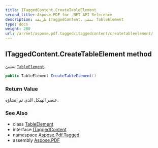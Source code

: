 ```yaml
---
title: ITaggedContent.CreateTableElement
second_title: Aspose.PDF for .NET API Reference
description: طريقة ITaggedContent. تنشئ TableElement
type: docs
weight: 280
url: /ar/net/aspose.pdf.tagged/itaggedcontent/createtableelement/
---
```

## ITaggedContent.CreateTableElement method

تنشئ [`TableElement`](../../../aspose.pdf.logicalstructure/tableelement/).

```csharp
public TableElement CreateTableElement()
```

### Return Value

عنصر الهيكل الذي تم إنشاؤه.

### See Also

* class [TableElement](../../../aspose.pdf.logicalstructure/tableelement/)
* interface [ITaggedContent](../)
* namespace [Aspose.Pdf.Tagged](../../../aspose.pdf.tagged/)
* assembly [Aspose.PDF](../../../)